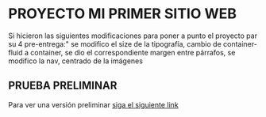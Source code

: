 # PROYECTO MI PRIMER SITIO WEB

Si hicieron las siguientes modificaciones para poner a punto el proyecto par su 4 pre-entrega:" se modifico el size de la tipografía, cambio de container-fluid a container, se dio el correspondiente margen entre párrafos, se modifico la nav, centrado de la imágenes
## PRUEBA PRELIMINAR

Para ver una versión preliminar  [siga el siguiente  link](https://lukas-7584.github.io/lukasmarks/) 
